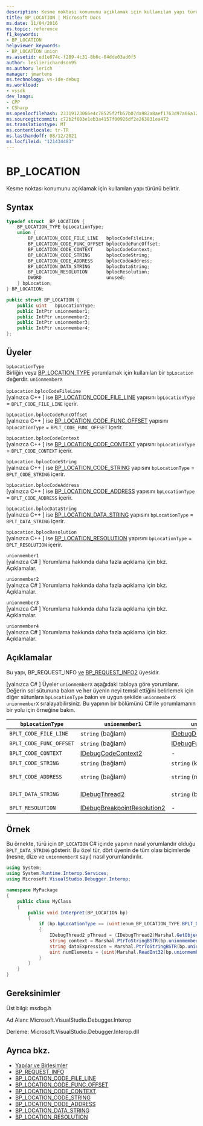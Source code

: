 ```yaml
---
description: Kesme noktası konumunu açıklamak için kullanılan yapı türünü belirtir.
title: BP_LOCATION | Microsoft Docs
ms.date: 11/04/2016
ms.topic: reference
f1_keywords:
- BP_LOCATION
helpviewer_keywords:
- BP_LOCATION union
ms.assetid: ed1e874c-f289-4c31-8b6c-04dde03ad0f5
author: leslierichardson95
ms.author: lerich
manager: jmartens
ms.technology: vs-ide-debug
ms.workload:
- vssdk
dev_langs:
- CPP
- CSharp
ms.openlocfilehash: 23319123066e4c78525f2fb57b07da982a8aef1763d97a66a123d44d876e2eba
ms.sourcegitcommit: c72b2f603e1eb3a4157f00926df2e263831ea472
ms.translationtype: MT
ms.contentlocale: tr-TR
ms.lasthandoff: 08/12/2021
ms.locfileid: "121434483"
---
```

# <a name="bp_location"></a>BP_LOCATION
Kesme noktası konumunu açıklamak için kullanılan yapı türünü belirtir.

## <a name="syntax"></a>Syntax

```cpp
typedef struct _BP_LOCATION {
    BP_LOCATION_TYPE bpLocationType;
    union {
        BP_LOCATION_CODE_FILE_LINE   bplocCodeFileLine;
        BP_LOCATION_CODE_FUNC_OFFSET bplocCodeFuncOffset;
        BP_LOCATION_CODE_CONTEXT     bplocCodeContext;
        BP_LOCATION_CODE_STRING      bplocCodeString;
        BP_LOCATION_CODE_ADDRESS     bplocCodeAddress;
        BP_LOCATION_DATA_STRING      bplocDataString;
        BP_LOCATION_RESOLUTION       bplocResolution;
        DWORD                        unused;
    } bpLocation;
} BP_LOCATION;
```

```csharp
public struct BP_LOCATION {
    public uint   bpLocationType;
    public IntPtr unionmember1;
    public IntPtr unionmember2;
    public IntPtr unionmember3;
    public IntPtr unionmember4;
};
```

## <a name="members"></a>Üyeler
`bpLocationType`\
Birliğin veya [BP_LOCATION_TYPE](../../../extensibility/debugger/reference/bp-location-type.md) yorumlamak için kullanılan bir `bpLocation` değerdir. `unionmemberX`

`bpLocation`.`bplocCodeFileLine`\
[yalnızca C++ ] ise [BP_LOCATION_CODE_FILE_LINE](../../../extensibility/debugger/reference/bp-location-code-file-line.md) yapısını `bpLocationType`  =  `BPLT_CODE_FILE_LINE` içerir.

`bpLocation.bplocCodeFuncOffset`\
[yalnızca C++ ] ise [BP_LOCATION_CODE_FUNC_OFFSET](../../../extensibility/debugger/reference/bp-location-code-func-offset.md) yapısını `bpLocationType`  =  `BPLT_CODE_FUNC_OFFSET` içerir.

`bpLocation.bplocCodeContext`\
[yalnızca C++ ] ise [BP_LOCATION_CODE_CONTEXT](../../../extensibility/debugger/reference/bp-location-code-context.md) yapısını `bpLocationType`  =  `BPLT_CODE_CONTEXT` içerir.

`bpLocation.bplocCodeString`\
[yalnızca C++ ] ise [BP_LOCATION_CODE_STRING](../../../extensibility/debugger/reference/bp-location-code-string.md) yapısını `bpLocationType`  =  `BPLT_CODE_STRING` içerir.

`bpLocation.bplocCodeAddress`\
[yalnızca C++ ] ise [BP_LOCATION_CODE_ADDRESS](../../../extensibility/debugger/reference/bp-location-code-address.md) yapısını `bpLocationType`  =  `BPLT_CODE_ADDRESS` içerir.

`bpLocation.bplocDataString`\
[yalnızca C++ ] ise [BP_LOCATION_DATA_STRING](../../../extensibility/debugger/reference/bp-location-data-string.md) yapısını `bpLocationType`  =  `BPLT_DATA_STRING` içerir.

`bpLocation.bplocResolution`\
[yalnızca C++ ] ise [BP_LOCATION_RESOLUTION](../../../extensibility/debugger/reference/bp-location-resolution.md) yapısını `bpLocationType`  =  `BPLT_RESOLUTION` içerir.

`unionmember1`\
[yalnızca C# ] Yorumlama hakkında daha fazla açıklama için bkz. Açıklamalar.

`unionmember2`\
[yalnızca C# ] Yorumlama hakkında daha fazla açıklama için bkz. Açıklamalar.

`unionmember3`\
[yalnızca C# ] Yorumlama hakkında daha fazla açıklama için bkz. Açıklamalar.

`unionmember4`\
[yalnızca C# ] Yorumlama hakkında daha fazla açıklama için bkz. Açıklamalar.

## <a name="remarks"></a>Açıklamalar
Bu yapı, BP_REQUEST_INFO [ve](../../../extensibility/debugger/reference/bp-request-info.md) [BP_REQUEST_INFO2](../../../extensibility/debugger/reference/bp-request-info2.md) üyesidir.

 [yalnızca C# ] Üyeler `unionmemberX` aşağıdaki tabloya göre yorumlanır. Değerin sol sütununa bakın ve her üyenin neyi temsil ettiğini belirlemek için diğer sütunlara `bpLocationType` bakın ve uygun şekilde `unionmemberX` `unionmemberX` sıralayabilirsiniz. Bu yapının bir bölümünü C# ile yorumlamanın bir yolu için örneğine bakın.

|`bpLocationType`|`unionmember1`|`unionmember2`|`unionmember3`|`unionmember4`|
|----------------------|--------------------|--------------------|--------------------|--------------------|
|`BPLT_CODE_FILE_LINE`|`string` (bağlam)|[IDebugDocumentPosition2](../../../extensibility/debugger/reference/idebugdocumentposition2.md)|-|-|
|`BPLT_CODE_FUNC_OFFSET`|`string` (bağlam)|[IDebugFunctionPosition2](../../../extensibility/debugger/reference/idebugfunctionposition2.md)|-|-|
|`BPLT_CODE_CONTEXT`|[IDebugCodeContext2](../../../extensibility/debugger/reference/idebugcodecontext2.md)|-|-|-|
|`BPLT_CODE_STRING`|`string` (bağlam)|`string` (koşullu ifade)|-|-|
|`BPLT_CODE_ADDRESS`|`string` (bağlam)|`string` (modül URL'si)|`string` (işlev adı)|`string` (adres)|
|`BPLT_DATA_STRING`|[IDebugThread2](../../../extensibility/debugger/reference/idebugthread2.md)|`string` (bağlam)|`string` (veri ifadesi)|`uint` (öğe sayısı)|
|`BPLT_RESOLUTION`|[IDebugBreakpointResolution2](../../../extensibility/debugger/reference/idebugbreakpointresolution2.md)|-|-|-|

## <a name="example"></a>Örnek
Bu örnekte, türü için `BP_LOCATION` C# içinde yapının nasıl yorumlandır olduğu `BPLT_DATA_STRING` gösterir. Bu özel tür, dört üyenin de tüm olası biçimlerde (nesne, dize ve `unionmemberX` sayı) nasıl yorumlandırılır.

```csharp
using System;
using System.Runtime.Interop.Services;
using Microsoft.VisualStudio.Debugger.Interop;

namespace MyPackage
{
    public class MyClass
    {
        public void Interpret(BP_LOCATION bp)
        {
            if (bp.bpLocationType == (uint)enum_BP_LOCATION_TYPE.BPLT_DATA_STRING)
            {
                IDebugThread2 pThread = (IDebugThread2)Marshal.GetObjectForIUnknown(bp.unionmember1);
                string context = Marshal.PtrToStringBSTR(bp.unionmember2);
                string dataExpression = Marshal.PtrToStringBSTR(bp.unionmember3);
                uint numElements = (uint)Marshal.ReadInt32(bp.unionmember4);
            }
        }
    }
}
```

## <a name="requirements"></a>Gereksinimler
Üst bilgi: msdbg.h

Ad Alanı: Microsoft.VisualStudio.Debugger.Interop

Derleme: Microsoft.VisualStudio.Debugger.Interop.dll

## <a name="see-also"></a>Ayrıca bkz.
- [Yapılar ve Birleşimler](../../../extensibility/debugger/reference/structures-and-unions.md)
- [BP_REQUEST_INFO](../../../extensibility/debugger/reference/bp-request-info.md)
- [BP_LOCATION_CODE_FILE_LINE](../../../extensibility/debugger/reference/bp-location-code-file-line.md)
- [BP_LOCATION_CODE_FUNC_OFFSET](../../../extensibility/debugger/reference/bp-location-code-func-offset.md)
- [BP_LOCATION_CODE_CONTEXT](../../../extensibility/debugger/reference/bp-location-code-context.md)
- [BP_LOCATION_CODE_STRING](../../../extensibility/debugger/reference/bp-location-code-string.md)
- [BP_LOCATION_CODE_ADDRESS](../../../extensibility/debugger/reference/bp-location-code-address.md)
- [BP_LOCATION_DATA_STRING](../../../extensibility/debugger/reference/bp-location-data-string.md)
- [BP_LOCATION_RESOLUTION](../../../extensibility/debugger/reference/bp-location-resolution.md)

